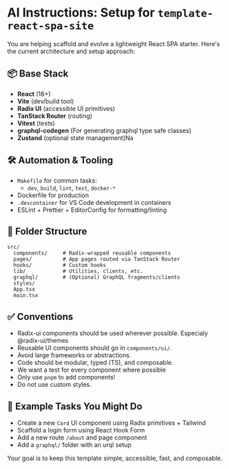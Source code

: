 # AI Instructions: Setup for `template-react-spa-site`

You are helping scaffold and evolve a lightweight React SPA starter. Here's the current architecture and setup approach:

## 📦 Base Stack

- **React** (18+)
- **Vite** (dev/build tool)
- **Radix UI** (accessible UI primitives)
- **TanStack Router** (routing)
- **Vitest** (tests)
- **graphql-codegen** (For generating graphql type safe classes)
- **Zustand** (optional state management)Na

## 🛠️ Automation & Tooling

- `Makefile` for common tasks:
  - `dev`, `build`, `lint`, `test`, `docker-*`
- Dockerfile for production
- `.devcontainer` for VS Code development in containers
- ESLint + Prettier + EditorConfig for formatting/linting

## 📁 Folder Structure

```
src/
  components/     # Radix-wrapped reusable components
  pages/          # App pages routed via TanStack Router
  hooks/          # Custom hooks
  lib/            # Utilities, clients, etc.
  graphql/        # (Optional) GraphQL fragments/clients
  styles/
  App.tsx
  main.tsx
```

## ✅ Conventions

- Radix-ui components should be used wherever possible. Especialy @radix-ui/themes
- Reusable UI components should go in `components/ui/`.
- Avoid large frameworks or abstractions.
- Code should be modular, typed (TS), and composable.
- We want a test for every component where possible
- Only use `pnpm` to add components!
- Do not use custom styles.

## 🔧 Example Tasks You Might Do

- Create a new `Card` UI component using Radix primitives + Tailwind
- Scaffold a login form using React Hook Form
- Add a new route `/about` and page component
- Add a `graphql/` folder with an urql setup

Your goal is to keep this template simple, accessible, fast, and composable.
